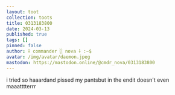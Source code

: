 ```yaml
---
layout: toot
collection: toots
title: 0313183800
date: 2024-03-13
published: true
tags: []
pinned: false
author: ⸸ commander ░ nova ⸸ :~$
avatar: /img/avatar/daemon.jpeg
mastodon: https://mastodon.online/@cmdr_nova/0313183800
---
```


i tried so haaardand pissed my pantsbut in the endit doesn't even maaatttterrr
